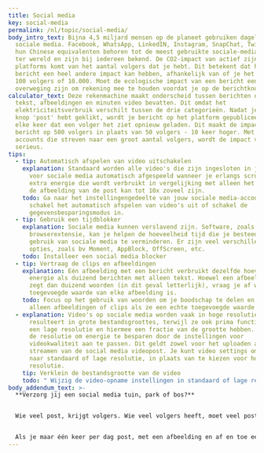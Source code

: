 ```yaml
---
title: Social media
key: social-media
permalink: /nl/topic/social-media/
body_intro_text: Bijna 4,5 miljard mensen op de planeet gebruiken dagelijks
  sociale media. Facebook, WhatsApp, LinkedIN, Instagram, SnapChat, Twitter en
  hun Chinese equivalenten behoren tot de meest gebruikte sociale-mediaplatforms
  ter wereld en zijn bij iedereen bekend. De CO2-impact van actief zijn op deze
  platforms komt van het aantal volgers dat je hebt. Dit betekent dat hetzelfde
  bericht een heel andere impact kan hebben, afhankelijk van of je het deelt met
  100 volgers of 10.000. Moet de ecologische impact van een bericht een
  overweging zijn om rekening mee te houden voordat je op de berichtknop drukt?
calculator_text: Deze rekenmachine maakt onderscheid tussen berichten die alleen
  tekst, afbeeldingen en minuten video bevatten. Dit omdat het
  elektriciteitsverbruik verschilt tussen de drie categorieën. Nadat je op de
  knop 'post' hebt geklikt, wordt je bericht op het platform gepubliceerd en
  elke keer dat een volger het ziet opnieuw geladen. Dit maakt de impact van een
  bericht op 500 volgers in plaats van 50 volgers - 10 keer hoger. Met veel
  accounts die streven naar een groot aantal volgers, wordt de impact vrij snel
  serieus.
tips:
  - tip: Automatisch afspelen van video uitschakelen
    explanation: Standaard worden alle video's die zijn ingesloten in jouw feeds
      voor sociale media automatisch afgespeeld wanneer je erlangs scrolt. De
      extra energie die wordt verbruikt in vergelijking met alleen het zien van
      de afbeelding van de post kan tot 10x zoveel zijn.
    todo: Ga naar het instellingengedeelte van jouw sociale media-accounts en
      schakel het automatisch afspelen van video's uit of schakel de
      gegevensbesparingsmodus in.
  - tip: Gebruik een tijdblokker
    explanation: Sociale media kunnen verslavend zijn. Software, zoals een app of
      browserextensie, kan je helpen de hoeveelheid tijd die je besteedt aan het
      gebruik van sociale media te verminderen. Er zijn veel verschillende
      opties, zoals bv Moment, AppBlock, OffScreen, etc.
    todo: Installeer een social media blocker
  - tip: Vertraag de clips en afbeeldingen
    explanation: Eén afbeelding met een bericht verbruikt dezelfde hoeveelheid
      energie als duizend berichten met alleen tekst. Hoewel een afbeelding meer
      zegt dan duizend woorden (in dit geval letterlijk), vraag je af wat de
      toegevoegde waarde van elke afbeelding is.
    todo: Focus op het gebruik van woorden om je boodschap te delen en gebruik
      alleen afbeeldingen of clips als ze een echte toegevoegde waarde hebben.
  - explanation: Video's op sociale media worden vaak in hoge resolutie gemaakt, wat
      resulteert in grote bestandsgroottes, terwijl ze ook prima functioneren op
      een lage resolutie en hiermee een fractie van de grootte hebben. Verlaag
      de resolutie om energie te besparen door de instellingen voor
      videokwaliteit aan te passen. Dit geldt zowel voor het uploaden als het
      streamen van de social media videopost. Je kunt video settings omzetten
      naar standaard of lage resolutie, in plaats van te kiezen voor hoge
      resolutie.
    tip: Verklein de bestandsgrootte van de video
    todo: " Wijzig de video-opname instellingen in standaard of lage resolutie"
body_addendum_text: >-
  **Verzorg jij een social media tuin, park of bos?**


  Wie veel post, krijgt volgers. Wie veel volgers heeft, moet veel posten. Dat is in een notendop hoe de algoritmische strategie van social media platforms werkt. Het doel is om zoveel mogelijk mensen zo lang mogelijk op het platform te hebben. En dat lukt ze aardig. Elke dag brengen we bijna 2,5 uur door op sociale media. Als we in hetzelfde tempo doorgaan; posten, scrollen, liken en reageren neemt bijna 6 jaar van ons leven in beslag tussen de leeftijd van 16 en 70.


  Als je maar één keer per dag post, met een afbeelding en af ​​en toe een korte videoclip voor je 100 vrienden en familieleden die je volgen, moet je 1 boom per jaar in je tuin planten om dit gedrag te compenseren. Als je hetzelfde doet, maar met 10.000 volgers, wordt het een klein park met 141 nieuwe bomen per jaar. En als je dezelfde gewoonte hebt met 350.000 volgers op je account, moet je het aantal bomen in het Vondelpark, 5.000 bomen, elk jaar verdubbelen om je persoonlijke impact te compenseren. Je kunt je voorstellen welke social media influencers nodig hebben om bossen te vullen met hun activiteiten.
---
```

